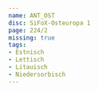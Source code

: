 ```yaml
---
name: ANT_OST
disc: SiFoX-Osteuropa 1
page: 224/2
missing: true
tags:
- Estnisch
- Lettisch
- Litauisch
- Niedersorbisch
---
```

